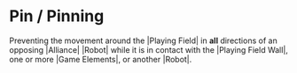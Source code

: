 # Pin / Pinning

Preventing the movement around the |Playing Field| in **all** directions of
an opposing |Alliance| |Robot| while it is in contact with the |Playing Field
Wall|, one or more |Game Elements|, or another |Robot|.
